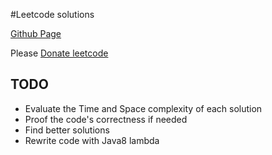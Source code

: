 #Leetcode solutions

[Github Page](http://leetcode.tgic.me/)

Please [Donate leetcode](https://oj.leetcode.com/donate/)

## TODO
 
 * Evaluate the Time and Space complexity of each solution
 * Proof the code's correctness if needed
 * Find better solutions
 * Rewrite code with Java8 lambda
